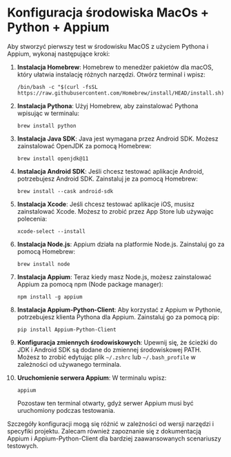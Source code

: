 # Konfiguracja środowiska MacOs + Python + Appium

Aby stworzyć pierwszy test w środowisku MacOS z użyciem Pythona i Appium, wykonaj następujące kroki:

1. **Instalacja Homebrew**: Homebrew to menedżer pakietów dla macOS, który ułatwia instalację różnych narzędzi. Otwórz terminal i wpisz:
   ```
   /bin/bash -c "$(curl -fsSL https://raw.githubusercontent.com/Homebrew/install/HEAD/install.sh)"
   ```

2. **Instalacja Pythona**: Użyj Homebrew, aby zainstalować Pythona wpisując w terminalu:
   ```
   brew install python
   ```

3. **Instalacja Java SDK**: Java jest wymagana przez Android SDK. Możesz zainstalować OpenJDK za pomocą Homebrew:
   ```
   brew install openjdk@11
   ```

4. **Instalacja Android SDK**: Jeśli chcesz testować aplikacje Android, potrzebujesz Android SDK. Zainstaluj je za pomocą Homebrew:
   ```
   brew install --cask android-sdk
   ```

5. **Instalacja Xcode**: Jeśli chcesz testować aplikacje iOS, musisz zainstalować Xcode. Możesz to zrobić przez App Store lub używając polecenia:
   ```
   xcode-select --install
   ```

6. **Instalacja Node.js**: Appium działa na platformie Node.js. Zainstaluj go za pomocą Homebrew:
   ```
   brew install node
   ```

7. **Instalacja Appium**: Teraz kiedy masz Node.js, możesz zainstalować Appium za pomocą npm (Node package manager):
   ```
   npm install -g appium
   ```

8. **Instalacja Appium-Python-Client**: Aby korzystać z Appium w Pythonie, potrzebujesz klienta Pythona dla Appium. Zainstaluj go za pomocą pip:
   ```
   pip install Appium-Python-Client
   ```

9. **Konfiguracja zmiennych środowiskowych**: Upewnij się, że ścieżki do JDK i Android SDK są dodane do zmiennej środowiskowej PATH. Możesz to zrobić edytując plik `~/.zshrc` lub `~/.bash_profile` w zależności od używanego terminala.

10. **Uruchomienie serwera Appium**: W terminalu wpisz:
    ```
    appium
    ```
    Pozostaw ten terminal otwarty, gdyż serwer Appium musi być uruchomiony podczas testowania.

Szczegóły konfiguracji mogą się różnić w zależności od wersji narzędzi i specyfiki projektu. Zalecam również zapoznanie się z dokumentacją Appium i Appium-Python-Client dla bardziej zaawansowanych scenariuszy testowych.